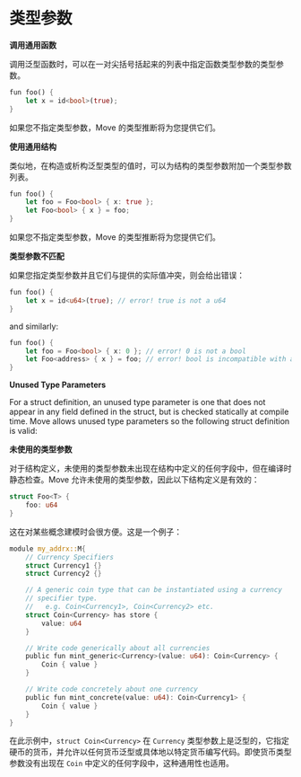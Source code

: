 # 类型参数

**调用通用函数**

调用泛型函数时，可以在一对尖括号括起来的列表中指定函数类型参数的类型参数。

<!-- # Type Arguments

**Calling Generic Functions**

When calling a generic function, one can specify the type arguments for the function's type parameters in a list enclosed by a pair of angle brackets. -->

```rust
fun foo() {
    let x = id<bool>(true);
}
```

如果您不指定类型参数，Move 的类型推断将为您提供它们。

**使用通用结构**

类似地，在构造或析构泛型类型的值时，可以为结构的类型参数附加一个类型参数列表。

<!-- If you do not specify the type arguments, Move's type inference will supply them for you.

**Using Generic Structs**

Similarly, one can attach a list of type arguments for the struct's type parameters when constructing or destructing values of generic types. -->

```rust
fun foo() {
    let foo = Foo<bool> { x: true };
    let Foo<bool> { x } = foo;
}
```

<!-- If you do not specify the type arguments, Move's type inference will supply them for you.

**Type Argument Mismatch**

If you specify the type arguments and they conflict with the actual values supplied, an error will be given: -->

如果您不指定类型参数，Move 的类型推断将为您提供它们。

**类型参数不匹配**

如果您指定类型参数并且它们与提供的实际值冲突，则会给出错误：

```rust
fun foo() {
    let x = id<u64>(true); // error! true is not a u64
}
```

and similarly:

```rust
fun foo() {
    let foo = Foo<bool> { x: 0 }; // error! 0 is not a bool
    let Foo<address> { x } = foo; // error! bool is incompatible with address
}
```

**Unused Type Parameters**

For a struct definition, an unused type parameter is one that does not appear in any field defined in the struct, but is checked statically at compile time. Move allows unused type parameters so the following struct definition is valid:

**未使用的类型参数**

对于结构定义，未使用的类型参数未出现在结构中定义的任何字段中，但在编译时静态检查。Move 允许未使用的类型参数，因此以下结构定义是有效的：

```rust
struct Foo<T> {
    foo: u64
}
```

这在对某些概念建模时会很方便。这是一个例子：
<!-- This can be convenient when modeling certain concepts. Here is an example: -->

```rust
module my_addrx::M{
    // Currency Specifiers
    struct Currency1 {}
    struct Currency2 {}

    // A generic coin type that can be instantiated using a currency
    // specifier type.
    //   e.g. Coin<Currency1>, Coin<Currency2> etc.
    struct Coin<Currency> has store {
        value: u64
    }

    // Write code generically about all currencies
    public fun mint_generic<Currency>(value: u64): Coin<Currency> {
        Coin { value }
    }

    // Write code concretely about one currency
    public fun mint_concrete(value: u64): Coin<Currency1> {
        Coin { value }
    }
}

```

在此示例中，`struct Coin<Currency>` 在 `Currency` 类型参数上是泛型的，它指定硬币的货币，并允许以任何货币泛型或具体地以特定货币编写代码。即使货币类型参数没有出现在 `Coin` 中定义的任何字段中，这种通用性也适用。

<!-- In this example, `struct Coin<Currency>` is generic on the `Currency` type parameter, which specifies the currency of the coin and allows code to be written either generically on any currency or concretely on a specific currency. This genericity applies even when the `Currency` type parameter does not appear in any of the fields defined in `Coin`. -->

